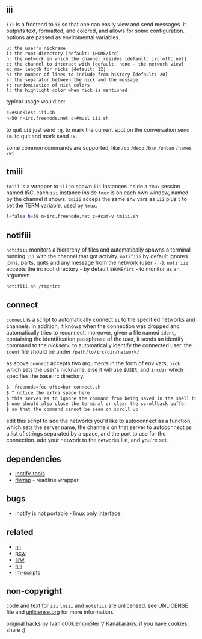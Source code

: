 
iii
---

`iii` is a frontend to `ii` so that one can easily view and send messages.
it outputs text, formatted, and colored, and allows for some configuration.
options are passed as enviromental variables.

    u: the user's nickname
    i: the root directory [default: $HOME/irc]
    n: the network in which the channel resides [default: irc.oftc.net]
    c: the channel to interact with [default: none - the network view]
    m: max length for nicks [default: 12]
    h: the number of lines to include from history [default: 20]
    s: the separator between the nick and the message
    r: randomization of nick colors
    l: the highlight color when nick is mentioned

typical usage would be:

``` sh
c=#suckless iii.sh
h=50 n=irc.freenode.net c=#musl iii.sh
```

to quit `iii` just send `:q`.
to mark the current spot on the conversation send `:m`.
to quit and mark send `:x`.

some common commands are supported,
like `/op` `/deop` `/ban` `/unban` `/names` `/wi`

tmiii
-----

`tmiii` is a wrapper to `iii` to spawn `iii` instances inside a `tmux` session named *IRC*.
each `iii` instance inside `tmux` is on each own window, named by the channel it shows.
`tmiii` acceps the same env vars as `iii` plus `t` to set the TERM variable, used by `tmux`.

``` sh
l=false h=50 n=irc.freenode.net c=#cat-v tmiii.sh
```

notifiii
--------

`notifiii` monitors a hierarchy of files and automatically spawns a terminal running `iii` with the channel that got activity.
`notifiii` by default ignores joins, parts, quits and any message from the network (user `-!-`).
`notifiii` accepts the irc root directory - by default `$HOME/irc` - to monitor as an argument.

``` sh
notifiii.sh /tmp/irc
```

connect
-------

`connect` is a script to automatically connect `ii` to the specified networks and channels.
in addition, it knows when the connection was dropped and automatically tries to reconnect.
moreover, given a file named `ident`, containing the identification passphrase of the user,
it sends an identify command to the _nickserv_, to automatically identify the connected user.
the `ident` file should be under `/path/to/irc/dir/network/`

as above `connect` accepts two arguments in the form of env vars,
`nick` which sets the user's nickname, else it will use `$USER`,
and `ircdir` which specifies the base irc directory.

``` sh
$  freenode=foo oftc=bar connect.sh
$ ^ notice the extra space here
$ this serves as to ignore the command from being saved in the shell history
$ one should also close the terminal or clear the scrollback buffer
$ so that the command cannot be seen on scroll up
```

edit this script to add the networks you'd like to autoconnect as a function,
which sets the server name, the channels on that server to autoconnect as a
list of strings separated by a space, and the port to use for the connection.
add your network to the `networks` list, and you're set.

dependencies
------------

 * [inotify-tools][in]
 * [rlwrap][rl] - readline wrapper

  [in]: https://github.com/rvoicilas/inotify-tools/wiki
  [rl]: http://utopia.knoware.nl/~hlub/rlwrap/

bugs
----

 * inotify is not portable - linux only interface.

related
-------

 * [nii](https://bitbucket.org/bobertlo/nii)
 * [pcw](https://bitbucket.org/emg/pcw)
 * [srw](https://bitbucket.org/emg/srw)
 * [niii](https://github.com/c00kiemon5ter/niii)
 * [im-scripts](https://github.com/gravicappa/im-scripts)

non-copyright
-------------

code and text for `iii` `tmiii` and `notifiii` are unlicensed.
see UNLICENSE file and [unlicense.org](http://unlicense.org/) for more information.

original hacks by [Ivan c00kiemon5ter V Kanakarakis](http://c00kiemon5ter.github.com).
if you have cookies, share :]

